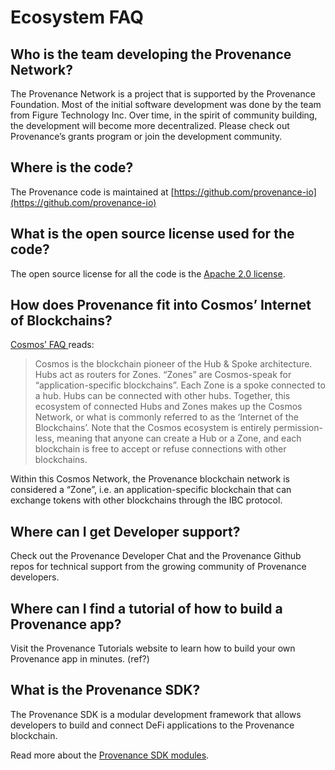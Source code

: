 # Ecosystem FAQ

## Who is the team developing the Provenance Network? <a href="who-is-the-team-developing-the-provenance-network" id="who-is-the-team-developing-the-provenance-network"></a>

The Provenance Network is a project that is supported by the Provenance Foundation. Most of the initial software development was done by the team from Figure Technology Inc. Over time, in the spirit of community building, the development will become more decentralized. Please check out Provenance’s grants program or join the development community.

## Where is the code? <a href="where-is-the-code" id="where-is-the-code"></a>

The Provenance code is maintained at [https://github.com/provenance-io](https://github.com/provenance-io)

## What is the open source license used for the code? <a href="what-is-the-open-source-license-used-for-the-code" id="what-is-the-open-source-license-used-for-the-code"></a>

The open source license for all the code is the [Apache 2.0 license](https://www.apache.org/licenses/LICENSE-2.0).

## How does Provenance fit into Cosmos’ Internet of Blockchains? <a href="how-does-provenance-fit-into-cosmos-internet-of-blockchains" id="how-does-provenance-fit-into-cosmos-internet-of-blockchains"></a>

[Cosmos’ FAQ ](https://v1.cosmos.network/resources/faq)reads:

> Cosmos is the blockchain pioneer of the Hub & Spoke architecture. Hubs act as routers for Zones. “Zones” are Cosmos-speak for “application-specific blockchains”. Each Zone is a spoke connected to a hub. Hubs can be connected with other hubs. Together, this ecosystem of connected Hubs and Zones makes up the Cosmos Network, or what is commonly referred to as the ‘Internet of the Blockchains’. Note that the Cosmos ecosystem is entirely permission-less, meaning that anyone can create a Hub or a Zone, and each blockchain is free to accept or refuse connections with other blockchains.

Within this Cosmos Network, the Provenance blockchain network is considered a “Zone”, i.e. an application-specific blockchain that can exchange tokens with other blockchains through the IBC protocol.

## Where can I get Developer support? <a href="where-can-i-get-developer-support" id="where-can-i-get-developer-support"></a>

Check out the Provenance Developer Chat and the Provenance Github repos for technical support from the growing community of Provenance developers.

## Where can I find a tutorial of how to build a Provenance app? <a href="where-can-i-find-a-tutorial-of-how-to-build-a-provenance-app" id="where-can-i-find-a-tutorial-of-how-to-build-a-provenance-app"></a>

Visit the Provenance Tutorials website to learn how to build your own Provenance app in minutes. (ref?)

## What is the Provenance SDK? <a href="what-is-the-provenance-sdk" id="what-is-the-provenance-sdk"></a>

The Provenance SDK is a modular development framework that allows developers to build and connect DeFi applications to the Provenance blockchain.

Read more about the [Provenance SDK modules](../modules/inherited-modules.md).




